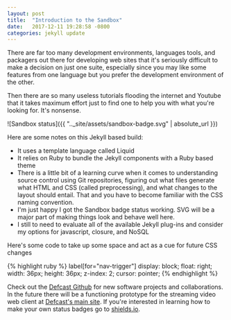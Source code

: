```yaml
---
layout: post
title:  "Introduction to the Sandbox"
date:   2017-12-11 19:28:58 -0800
categories: jekyll update
---
```

There are far too many development environments, languages tools, and packagers out there for developing web sites that it's seriously difficult to make a decision on just one suite, especially since you may like some features from one language but you prefer the development environment of the other.

Then there are so many useless tutorials flooding the internet and Youtube that it takes maximum effort just to find one to help you with what you're looking for. It's nonsense.

![Sandbox status]({{ ".._site/assets/sandbox-badge.svg" | absolute_url }})

Here are some notes on this Jekyll based build:

 - It uses a template language called Liquid
 - It relies on Ruby to bundle the Jekyll components with a Ruby based theme
 - There is a little bit of a learning curve when it comes to understanding source control using Git repositories, figuring out what files generate what HTML and CSS (called preprocessing), and what changes to the layout should entail. That and you have to become familiar with the CSS naming convention.
 - I'm just happy I got the Sandbox badge status working. SVG will be a major part of making things look and behave well here.
 - I still to need to evaluate all of the available Jekyll plug-ins and consider my options for javascript, closure, and NoSQL

Here's some code to take up some space and act as a cue for future CSS changes

{% highlight ruby %}
    label[for="nav-trigger"]
      display: block;
      float: right;
      width: 36px;
      height: 36px;
      z-index: 2;
      cursor: pointer;
{% endhighlight %}

Check out the [Defcast Github][defcast-git] for new software projects and collaborations. In the future there will be a functioning prototype for the streaming video web client at [Defcast's main site][defcast-io]. If you're interested in learning how to make your own status badges go to [shields.io][shields-io].

[defcast-git]: https://github.com/defcast
[defcast-io]:  https://defcast.io
[shields-io]: https://shields.io/
